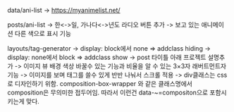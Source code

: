 data/ani-list
-> https://myanimelist.net/

posts/ani-list
-> 한<->일, 가나다<->년도 라디오 버튼 추가
-> 보고 있는 애니메이션 다른 색으로 표시 기능

layouts/tag-generator
-> display: block에서 none => addclass hiding
-> display: none에서 block => addclass show
-> post 타이틀 아래 프로젝트 설명추가
-> 이미지 뷰 배경 색상 바꿀수 있는 기능과 비율을 알 수 있는 3×3자 래버트먼트자 기능
-> 이미지를 보며 태그를 쓸수 있게 반반 나눠서 스크롤 적용
-> div클래스는 css로 디자인하기 위함. composition-box-wrapper 와 같은 클래스명에서 composition은 무의미한 접두어임. 따라서 이런건 data-~=compositon으로 포함시키는게 맞다.
